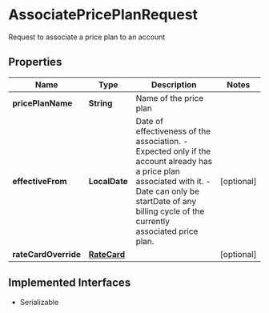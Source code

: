 

# AssociatePricePlanRequest

Request to associate a price plan to an account

## Properties

| Name | Type | Description | Notes |
|------------ | ------------- | ------------- | -------------|
|**pricePlanName** | **String** | Name of the price plan |  |
|**effectiveFrom** | **LocalDate** | Date of effectiveness of the association. - Expected only if the account already has a price plan associated with it. - Date can only be startDate of any billing cycle of the currently associated price plan.  |  [optional] |
|**rateCardOverride** | [**RateCard**](RateCard.md) |  |  [optional] |


## Implemented Interfaces

* Serializable


